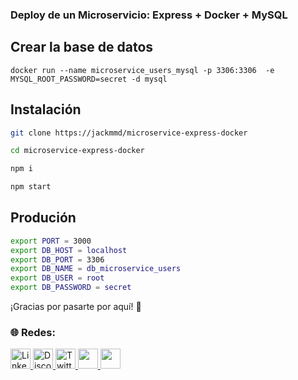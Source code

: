 ### Deploy de un Microservicio: Express + Docker + MySQL

## Crear la base de datos
```docker
docker run --name microservice_users_mysql -p 3306:3306  -e MYSQL_ROOT_PASSWORD=secret -d mysql
```
## Instalación

```bash
git clone https://jackmmd/microservice-express-docker

cd microservice-express-docker

npm i

npm start

```

## Produción
```bash
export PORT = 3000
export DB_HOST = localhost
export DB_PORT = 3306
export DB_NAME = db_microservice_users
export DB_USER = root
export DB_PASSWORD = secret
```

¡Gracias por pasarte por aquí! 🤙

### 🌐 Redes:

<div>
<!-- .linkedin -->
 <a href="https://www.linkedin.com/in/duberly-mondragon" target="_blank" rel="noreferrer">
  <picture>
   <source media="(prefers-color-scheme: dark)" srcset="https://raw.githubusercontent.com/danielcranney/readme-generator/main/public/icons/socials/linkedin-dark.svg" />
   <source media="(prefers-color-scheme: light)" srcset="https://raw.githubusercontent.com/danielcranney/readme-generator/main/public/icons/socials/linkedin.svg" />
   <img src="https://raw.githubusercontent.com/danielcranney/readme-generator/main/public/icons/socials/linkedin.svg" width="32" height="32" alt="LinkedIn" />
  </picture>
 </a>
 <!-- .discord -->
 <a href="https://discord.com/users/duberly" target="_blank" rel="noreferrer">
  <picture>
   <source media="(prefers-color-scheme: dark)" srcset="https://raw.githubusercontent.com/danielcranney/readme-generator/main/public/icons/socials/discord.svg" />
   <source media="(prefers-color-scheme: light)" srcset="https://raw.githubusercontent.com/danielcranney/readme-generator/main/public/icons/socials/discord.svg" />
   <img src="https://raw.githubusercontent.com/danielcranney/readme-generator/main/public/icons/socials/discord.svg" width="32" height="32" alt="Discord" />
  </picture>
 </a>
 <!-- .x -->
 <a href="https://x.com/jackmmdx" target="_blank" rel="noreferrer">
  <picture>
   <source media="(prefers-color-scheme: dark)" srcset="https://raw.githubusercontent.com/danielcranney/readme-generator/main/public/icons/socials/twitter-dark.svg" />
   <source media="(prefers-color-scheme: light)" srcset="https://raw.githubusercontent.com/danielcranney/readme-generator/main/public/icons/socials/twitter.svg" />
   <img src="https://raw.githubusercontent.com/danielcranney/readme-generator/main/public/icons/socials/twitter.svg" width="32" height="32" alt="Twitter" />
  </picture>
   <!-- .Instagram -->
    <a href="http://www.instagram.com/jackmmdx" target="_blank" rel="noreferrer"> <picture> <source media="(prefers-color-scheme: dark)" srcset="https://raw.githubusercontent.com/danielcranney/readme-generator/main/public/icons/socials/instagram-dark.svg" /> <source media="(prefers-color-scheme: light)" srcset="https://raw.githubusercontent.com/danielcranney/readme-generator/main/public/icons/socials/instagram.svg" /> <img src="https://raw.githubusercontent.com/danielcranney/readme-generator/main/public/icons/socials/instagram.svg" width="32" height="32" /> </picture> </a>
  </picture>
 </a> 
    <!-- Tik tok -->
    <a href="https://www.tiktok.com/@jackmmd" target="_blank" rel="noreferrer"> 
    <picture> <source media="(prefers-color-scheme: dark)" srcset="https://cdnlogo.com/logos/t/69/tiktok-icon.svg" /> <source media="(prefers-color-scheme: light)" srcset="https://raw.githubusercontent.com/danielcranney/readme-generator/main/public/icons/socials/instagram.svg" /> <img src="https://cdnlogo.com/logos/t/69/tiktok-icon.svg" width="32" height="32" /> </picture> </a>
  </picture>
 </a> 

</div>